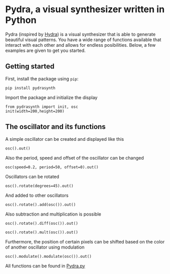 # Pydra, a visual synthesizer written in Python

Pydra (inspired by [Hydra](https://github.com/ojack/hydra)) is a visual synthesizer that is able to generate beautiful visual patterns. You have a wide range of functions available that interact with each other and allows for endless posibilities. Below, a few examples are given to get you started. 

## Getting started

First, install the package using `pip`:

`pip install pydrasynth`

Import the package and initialize the display

```
from pydrasynth import init, osc
init(width=200,height=200)
```

## The oscillator and its functions

A simple oscillator can be created and displayed like this

```
osc().out()
```

Also the period, speed and offset of the oscillator can be changed

```
osc(speed=0.2, period=50, offset=0).out()
```

Oscillators can be rotated


```
osc().rotate(degrees=45).out()
```

And added to other oscillators


```
osc().rotate().add(osc()).out()
```

Also subtraction and multiplication is possible

```
osc().rotate().diff(osc()).out()
```

```
osc().rotate().mult(osc()).out()
```

Furthermore, the position of certain pixels can be shifted based on the color of another oscillator using modulation

```
osc().modulate().modulate(osc()).out()
```

<!--- Chaining a couple of oscillators and functions together can result in amazing stuff --->

All functions can be found in [Pydra.py](https://github.com/daanklijn/pydra/blob/master/pydrasynth/Pydra.py)
